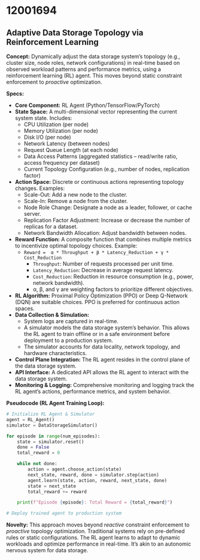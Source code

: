 # 12001694

## Adaptive Data Storage Topology via Reinforcement Learning

**Concept:** Dynamically adjust the data storage system’s topology (e.g., cluster size, node roles, network configurations) in real-time based on observed workload patterns and performance metrics, using a reinforcement learning (RL) agent.  This moves beyond static constraint enforcement to *proactive* optimization.

**Specs:**

*   **Core Component:** RL Agent (Python/TensorFlow/PyTorch)
*   **State Space:**  A multi-dimensional vector representing the current system state. Includes:
    *   CPU Utilization (per node)
    *   Memory Utilization (per node)
    *   Disk I/O (per node)
    *   Network Latency (between nodes)
    *   Request Queue Length (at each node)
    *   Data Access Patterns (aggregated statistics – read/write ratio, access frequency per dataset)
    *   Current Topology Configuration (e.g., number of nodes, replication factor)
*   **Action Space:**  Discrete or continuous actions representing topology changes. Examples:
    *   Scale-Out: Add a new node to the cluster.
    *   Scale-In: Remove a node from the cluster.
    *   Node Role Change:  Designate a node as a leader, follower, or cache server.
    *   Replication Factor Adjustment: Increase or decrease the number of replicas for a dataset.
    *   Network Bandwidth Allocation:  Adjust bandwidth between nodes.
*   **Reward Function:** A composite function that combines multiple metrics to incentivize optimal topology choices.  Example:
    *   `Reward =  α * Throughput + β * Latency_Reduction + γ * Cost_Reduction`
        *   `Throughput`:  Number of requests processed per unit time.
        *   `Latency_Reduction`:  Decrease in average request latency.
        *   `Cost_Reduction`: Reduction in resource consumption (e.g., power, network bandwidth).
        *   α, β, and γ are weighting factors to prioritize different objectives.
*   **RL Algorithm:** Proximal Policy Optimization (PPO) or Deep Q-Network (DQN) are suitable choices. PPO is preferred for continuous action spaces.
*   **Data Collection & Simulation:**
    *   System logs are captured in real-time.
    *   A simulator models the data storage system’s behavior. This allows the RL agent to train offline or in a safe environment before deployment to a production system.
    *   The simulator accounts for data locality, network topology, and hardware characteristics.
*   **Control Plane Integration:** The RL agent resides in the control plane of the data storage system.
*   **API Interface:** A dedicated API allows the RL agent to interact with the data storage system.
*   **Monitoring & Logging:** Comprehensive monitoring and logging track the RL agent’s actions, performance metrics, and system behavior.

**Pseudocode (RL Agent Training Loop):**

```python
# Initialize RL Agent & Simulator
agent = RL_Agent()
simulator = DataStorageSimulator()

for episode in range(num_episodes):
    state = simulator.reset()
    done = False
    total_reward = 0

    while not done:
        action = agent.choose_action(state)
        next_state, reward, done = simulator.step(action)
        agent.learn(state, action, reward, next_state, done)
        state = next_state
        total_reward += reward

    print(f"Episode {episode}: Total Reward = {total_reward}")

# Deploy trained agent to production system
```

**Novelty:** This approach moves beyond *reactive* constraint enforcement to *proactive* topology optimization. Traditional systems rely on pre-defined rules or static configurations. The RL agent learns to adapt to dynamic workloads and optimize performance in real-time.  It’s akin to an autonomic nervous system for data storage.